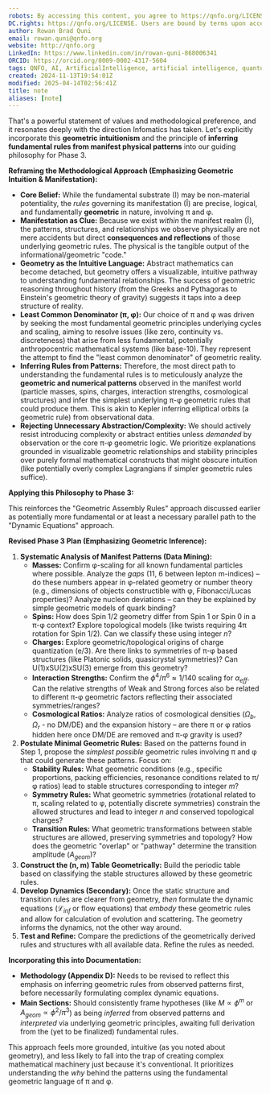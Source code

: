 ```yaml
---
robots: By accessing this content, you agree to https://qnfo.org/LICENSE. Non-commercial use only. Attribution required.
DC.rights: https://qnfo.org/LICENSE. Users are bound by terms upon access.
author: Rowan Brad Quni
email: rowan.quni@qnfo.org
website: http://qnfo.org
LinkedIn: https://www.linkedin.com/in/rowan-quni-868006341
ORCID: https://orcid.org/0009-0002-4317-5604
tags: QNFO, AI, ArtificialIntelligence, artificial intelligence, quantum, physics, science, Einstein, QuantumMechanics, quantum mechanics, QuantumComputing, quantum computing, information, InformationTheory, information theory, InformationalUniverse, informational universe, informational universe hypothesis, IUH
created: 2024-11-13T19:54:01Z
modified: 2025-04-14T02:56:41Z
title: note
aliases: [note]
---
```

That's a powerful statement of values and methodological preference, and it resonates deeply with the direction Infomatics has taken. Let's explicitly incorporate this **geometric intuitionism** and the principle of **inferring fundamental rules from manifest physical patterns** into our guiding philosophy for Phase 3.

**Reframing the Methodological Approach (Emphasizing Geometric Intuition & Manifestation):**

*   **Core Belief:** While the fundamental substrate (I) may be non-material potentiality, the *rules* governing its manifestation (Î) are precise, logical, and fundamentally **geometric** in nature, involving π and φ.
*   **Manifestation as Clue:** Because we exist *within* the manifest realm (Î), the patterns, structures, and relationships we observe physically are not mere accidents but direct **consequences and reflections** of those underlying geometric rules. The physical is the tangible output of the informational/geometric "code."
*   **Geometry as the Intuitive Language:** Abstract mathematics can become detached, but geometry offers a visualizable, intuitive pathway to understanding fundamental relationships. The success of geometric reasoning throughout history (from the Greeks and Pythagoras to Einstein's geometric theory of gravity) suggests it taps into a deep structure of reality.
*   **Least Common Denominator (π, φ):** Our choice of π and φ was driven by seeking the most fundamental geometric principles underlying cycles and scaling, aiming to resolve issues (like zero, continuity vs. discreteness) that arise from less fundamental, potentially anthropocentric mathematical systems (like base-10). They represent the attempt to find the "least common denominator" of geometric reality.
*   **Inferring Rules from Patterns:** Therefore, the most direct path to understanding the fundamental rules is to meticulously analyze the **geometric and numerical patterns** observed in the manifest world (particle masses, spins, charges, interaction strengths, cosmological structures) and infer the simplest underlying π-φ geometric rules that could produce them. This is akin to Kepler inferring elliptical orbits (a geometric rule) from observational data.
*   **Rejecting Unnecessary Abstraction/Complexity:** We should actively resist introducing complexity or abstract entities unless *demanded* by observation or the core π-φ geometric logic. We prioritize explanations grounded in visualizable geometric relationships and stability principles over purely formal mathematical constructs that might obscure intuition (like potentially overly complex Lagrangians if simpler geometric rules suffice).

**Applying this Philosophy to Phase 3:**

This reinforces the "Geometric Assembly Rules" approach discussed earlier as potentially more fundamental or at least a necessary parallel path to the "Dynamic Equations" approach.

**Revised Phase 3 Plan (Emphasizing Geometric Inference):**

1.  **Systematic Analysis of Manifest Patterns (Data Mining):**
    *   **Masses:** Confirm φ-scaling for all known fundamental particles where possible. Analyze the *gaps* (11, 6 between lepton m-indices) – do these numbers appear in φ-related geometry or number theory (e.g., dimensions of objects constructible with φ, Fibonacci/Lucas properties)? Analyze nucleon deviations – can they be explained by simple geometric models of quark binding?
    *   **Spins:** How does Spin 1/2 geometry differ from Spin 1 or Spin 0 in a π-φ context? Explore topological models (like twists requiring 4π rotation for Spin 1/2). Can we classify these using integer $n$?
    *   **Charges:** Explore geometric/topological origins of charge quantization (e/3). Are there links to symmetries of π-φ based structures (like Platonic solids, quasicrystal symmetries)? Can U(1)xSU(2)xSU(3) emerge from this geometry?
    *   **Interaction Strengths:** Confirm the $\phi^4/\pi^6 \approx 1/140$ scaling for $\alpha_{eff}$. Can the relative strengths of Weak and Strong forces also be related to different π-φ geometric factors reflecting their associated symmetries/ranges?
    *   **Cosmological Ratios:** Analyze ratios of cosmological densities ($\Omega_b, \Omega_r$ - no DM/DE) and the expansion history – are there π or φ ratios hidden here once DM/DE are removed and π-φ gravity is used?
2.  **Postulate Minimal Geometric Rules:** Based on the patterns found in Step 1, propose the *simplest possible* geometric rules involving π and φ that could generate these patterns. Focus on:
    *   **Stability Rules:** What geometric conditions (e.g., specific proportions, packing efficiencies, resonance conditions related to π/φ ratios) lead to stable structures corresponding to integer $m$?
    *   **Symmetry Rules:** What geometric symmetries (rotational related to π, scaling related to φ, potentially discrete symmetries) constrain the allowed structures and lead to integer $n$ and conserved topological charges?
    *   **Transition Rules:** What geometric transformations between stable structures are allowed, preserving symmetries and topology? How does the geometric "overlap" or "pathway" determine the transition amplitude ($A_{geom}$)?
3.  **Construct the (n, m) Table Geometrically:** Build the periodic table based on classifying the stable structures allowed by these geometric rules.
4.  **Develop Dynamics (Secondary):** Once the static structure and transition rules are clearer from geometry, *then* formulate the dynamic equations ($\mathcal{L}_{inf}$ or flow equations) that *embody* these geometric rules and allow for calculation of evolution and scattering. The geometry informs the dynamics, not the other way around.
5.  **Test and Refine:** Compare the predictions of the geometrically derived rules and structures with all available data. Refine the rules as needed.

**Incorporating this into Documentation:**

*   **Methodology (Appendix D):** Needs to be revised to reflect this emphasis on inferring geometric rules from observed patterns first, before necessarily formulating complex dynamic equations.
*   **Main Sections:** Should consistently frame hypotheses (like $M \propto \phi^m$ or $A_{geom} \propto \phi^2/\pi^3$) as being *inferred* from observed patterns and *interpreted* via underlying geometric principles, awaiting full derivation from the (yet to be finalized) fundamental rules.

This approach feels more grounded, intuitive (as you noted about geometry), and less likely to fall into the trap of creating complex mathematical machinery just because it's conventional. It prioritizes understanding the *why* behind the patterns using the fundamental geometric language of π and φ.